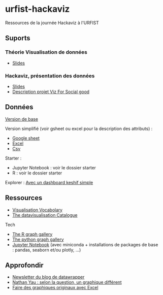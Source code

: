 # urfist-hackaviz
Ressources de la journée Hackaviz à l'URFIST

## Suports 
### Théorie Visualisation de données
* [Slides](https://github.com/emaulandi/urfist-hackaviz/blob/master/supports/LectureUrfist.pdf)

### Hackaviz, présentation des données 
* [Slides](https://docs.google.com/presentation/d/18SDgJzFfqqrWp_Xa2-BRSHsj5b4-oLk11z9yzQdtYdY/edit?usp=sharing)
* [Description projet Viz For Social good](https://www.vizforsocialgood.com/join-a-project/2019/2/7/360impactdataorg)

## Données
[Version de base](https://drive.google.com/file/d/1lrNtD0yU6zpqoGwNIsoiOmQvnTHkqvQN/view?usp=sharing)

Version simplifié (voir gsheet ou excel pour la description des attributs) :
* [Google sheet](https://docs.google.com/spreadsheets/d/11AhnoDsLtImaR46rPXHDj9RrRpcBYJZLhr-r_UQnR2o/edit?usp=sharing)
* [Excel](https://drive.google.com/file/d/1GyC7JFPJacnjl20sV-0REqGlugbXHnno/view?usp=sharing)
* [Csv](https://drive.google.com/file/d/1izjHeFn1FcFr8Jgie4mqztVj_58h6LN1/view?usp=sharing)

Starter :
* Jupyter Notebook : voir le dossier starter
* R : voir le dossier starter

Explorer :
[Avec un dashboard keshif simple](https://explore.keshif.me/5727357847470080/6323382643589120/360Impactdataexplorer)

## Ressources
* [Visualisation Vocabolary](https://github.com/ft-interactive/chart-doctor/tree/master/visual-vocabulary)
* [The datavisualisation Catalogue](https://datavizcatalogue.com/)

Tech
* [The R graph gallery](https://www.r-graph-gallery.com)
* [The python graph gallery](https://python-graph-gallery.com/)
* [Jupyter Notebook](https://jupyter-notebook-beginner-guide.readthedocs.io/en/latest/) (avec miniconda + installations de packages de base : pandas, seaborn et/ou plotly, ...)

## Approfondir
* [Newsletter du blog de datawrapper](https://blog.datawrapper.de/category/weekly-chart/)
* [Nathan Yau : selon la question, un graphique différent](https://flowingdata.com/2018/10/17/ask-the-question-visualize-the-answer/)
* [Faire des graphiques originaux avec Excel](https://policyviz.com/?s=excel)
